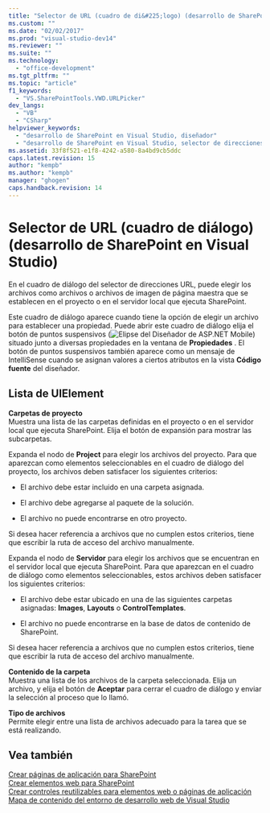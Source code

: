 ```yaml
---
title: "Selector de URL (cuadro de di&#225;logo) (desarrollo de SharePoint en Visual Studio)"
ms.custom: ""
ms.date: "02/02/2017"
ms.prod: "visual-studio-dev14"
ms.reviewer: ""
ms.suite: ""
ms.technology: 
  - "office-development"
ms.tgt_pltfrm: ""
ms.topic: "article"
f1_keywords: 
  - "VS.SharePointTools.VWD.URLPicker"
dev_langs: 
  - "VB"
  - "CSharp"
helpviewer_keywords: 
  - "desarrollo de SharePoint en Visual Studio, diseñador"
  - "desarrollo de SharePoint en Visual Studio, selector de direcciones URL"
ms.assetid: 33f8f521-e1f8-4242-a580-8a4bd9cb5ddc
caps.latest.revision: 15
author: "kempb"
ms.author: "kempb"
manager: "ghogen"
caps.handback.revision: 14
---
```

# Selector de URL (cuadro de di&#225;logo) (desarrollo de SharePoint en Visual Studio)
  En el cuadro de diálogo del selector de direcciones URL, puede elegir los archivos como archivos o archivos de imagen de página maestra que se establecen en el proyecto o en el servidor local que ejecuta SharePoint.  
  
 Este cuadro de diálogo aparece cuando tiene la opción de elegir un archivo para establecer una propiedad.  Puede abrir este cuadro de diálogo elija el botón de puntos suspensivos \(![Elipse del Diseñador de ASP.NET Mobile](~/sharepoint/media/mwellipsis.gif "Elipse del Diseñador de ASP.NET Mobile")\) situado junto a diversas propiedades en la ventana de **Propiedades** .  El botón de puntos suspensivos también aparece como un mensaje de IntelliSense cuando se asignan valores a ciertos atributos en la vista **Código fuente** del diseñador.  
  
## Lista de UIElement  
 **Carpetas de proyecto**  
 Muestra una lista de las carpetas definidas en el proyecto o en el servidor local que ejecuta SharePoint.  Elija el botón de expansión para mostrar las subcarpetas.  
  
 Expanda el nodo de **Project** para elegir los archivos del proyecto.  Para que aparezcan como elementos seleccionables en el cuadro de diálogo del proyecto, los archivos deben satisfacer los siguientes criterios:  
  
-   El archivo debe estar incluido en una carpeta asignada.  
  
-   El archivo debe agregarse al paquete de la solución.  
  
-   El archivo no puede encontrarse en otro proyecto.  
  
 Si desea hacer referencia a archivos que no cumplen estos criterios, tiene que escribir la ruta de acceso del archivo manualmente.  
  
 Expanda el nodo de **Servidor** para elegir los archivos que se encuentran en el servidor local que ejecuta SharePoint.  Para que aparezcan en el cuadro de diálogo como elementos seleccionables, estos archivos deben satisfacer los siguientes criterios:  
  
-   El archivo debe estar ubicado en una de las siguientes carpetas asignadas: **Images**, **Layouts** o **ControlTemplates**.  
  
-   El archivo no puede encontrarse en la base de datos de contenido de SharePoint.  
  
 Si desea hacer referencia a archivos que no cumplen estos criterios, tiene que escribir la ruta de acceso del archivo manualmente.  
  
 **Contenido de la carpeta**  
 Muestra una lista de los archivos de la carpeta seleccionada.  Elija un archivo, y elija el botón de **Aceptar** para cerrar el cuadro de diálogo y enviar la selección al proceso que lo llamó.  
  
 **Tipo de archivos**  
 Permite elegir entre una lista de archivos adecuado para la tarea que se está realizando.  
  
## Vea también  
 [Crear páginas de aplicación para SharePoint](../sharepoint/creating-application-pages-for-sharepoint.md)   
 [Crear elementos web para SharePoint](../sharepoint/creating-web-parts-for-sharepoint.md)   
 [Crear controles reutilizables para elementos web o páginas de aplicación](../sharepoint/creating-reusable-controls-for-web-parts-or-application-pages.md)   
 [Mapa de contenido del entorno de desarrollo web de Visual Studio](http://msdn.microsoft.com/es-es/9c31f93b-c8fb-4599-9b14-6194ec8c7539)  
  
  